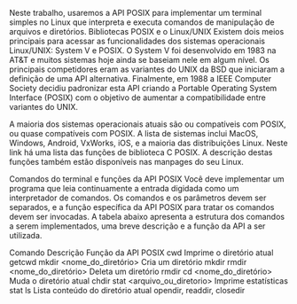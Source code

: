 Neste trabalho, usaremos a API POSIX para implementar um terminal simples no Linux que interpreta e executa comandos de manipulação de arquivos e diretórios.
Bibliotecas POSIX e o Linux/UNIX
Existem dois meios principais para acessar as funcionalidades dos sistemas operacionais Linux/UNIX: System V e POSIX. O System V foi desenvolvido em 1983 na AT&T e muitos sistemas hoje ainda se baseiam nele em algum nível. Os principais competidores eram as variantes do UNIX da BSD que iniciaram a definição de uma API alternativa. Finalmente, em 1988 a IEEE Computer Society decidiu padronizar esta API criando a Portable Operating System Interface (POSIX) com o objetivo de aumentar a compatibilidade entre variantes do UNIX.

A maioria dos sistemas operacionais atuais são ou compatíveis com POSIX, ou quase compatíveis com POSIX. A lista de sistemas inclui MacOS, Windows, Android, VxWorks, iOS, e a maioria das distribuições Linux. Neste link há uma lista das funções de biblioteca C POSIX. A descrição destas funções também estão disponíveis nas manpages do seu Linux.

Comandos do terminal e funções da API POSIX
Você deve implementar um programa que leia continuamente a entrada digidada como um interpretador de comandos. Os comandos e os parâmetros devem ser separados, e a função específica da API POSIX para tratar os comandos devem ser invocadas. A tabela abaixo apresenta a estrutura dos comandos a serem implementados, uma breve descrição e a função da API a ser utilizada.

Comando	Descrição	Função da API POSIX
cwd	Imprime o diretório atual	getcwd
mkdir <nome_do_diretório>	Cria um diretório	mkdir
rmdir <nome_do_diretório>	Deleta um diretório	rmdir
cd <nome_do_diretório>	Muda o diretório atual	chdir
stat <arquivo_ou_diretorio>	Imprime estatísticas	stat
ls	Lista conteúdo do diretório atual	opendir, readdir, closedir
